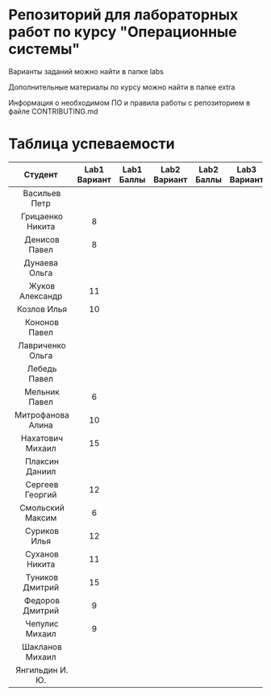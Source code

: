 # Репозиторий для лабораторных работ по курсу "Операционные системы"

Варианты заданий можно найти в папке labs

Дополнительные материалы по курсу можно найти в папке extra

Информация о необходимом ПО и правила работы с репозиторием в файле CONTRIBUTING.md

# Таблица успеваемости
| Студент | Lab1 Вариант | Lab1 Баллы | Lab2 Вариант | Lab2 Баллы| Lab3 Вариант | Lab3 Баллы | Сумма |
| :---: | :---: | :---: | :---: | :---: | :---: | :---: | :---: |
| Васильев Петр ||||||
| Грицаенко Никита |8|||||
| Денисов Павел |8|||||
| Дунаева Ольга ||||||
| Жуков Александр |11|||||
| Козлов Илья |10|||||
| Кононов Павел ||||||
| Лавриченко Ольга ||||||
| Лебедь Павел ||||||
| Мельник Павел |6|||||
| Митрофанова Алина |10|||||
| Нахатович Михаил |15|||||
| Плаксин Даниил ||||||
| Сергеев Георгий |12|||||
| Смольский Максим |6|||||
| Суриков Илья |12|||||
| Суханов Никита |11|||||
| Туников Дмитрий |15|||||
| Федоров Дмитрий |9|||||
| Чепулис Михаил |9|||||
| Шакланов Михаил ||||||
| Янгильдин И. Ю. ||||||
